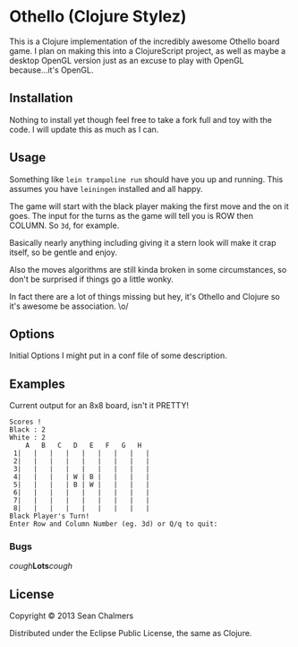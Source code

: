 # Othello (Clojure Stylez)

This is a Clojure implementation of the incredibly awesome Othello
board game. I plan on making this into a ClojureScript project, as
well as maybe a desktop OpenGL version just as an excuse to play with
OpenGL because...it's OpenGL.

## Installation

Nothing to install yet though feel free to take a fork full and toy
with the code. I will update this as much as I can.

## Usage

Something like ```lein trampoline run``` should have you up and
running. This assumes you have ```leiningen``` installed and all
happy.

The game will start with the black player making the first move and
the on it goes. The input for the turns as the game will tell you is
ROW then COLUMN. So ```3d```, for example.

Basically nearly anything including giving it a stern look will make
it crap itself, so be gentle and enjoy.

Also the moves algorithms are still kinda broken in some
circumstances, so don't be surprised if things go a little wonky.

In fact there are a lot of things missing but hey, it's Othello and
Clojure so it's awesome be association. \o/

## Options

Initial Options I might put in a conf file of some description.

## Examples

Current output for an 8x8 board, isn't it PRETTY!
```
Scores !
Black : 2
White : 2
    A   B   C   D   E   F   G   H
 1|   |   |   |   |   |   |   |   |
 2|   |   |   |   |   |   |   |   |
 3|   |   |   |   |   |   |   |   |
 4|   |   |   | W | B |   |   |   |
 5|   |   |   | B | W |   |   |   |
 6|   |   |   |   |   |   |   |   |
 7|   |   |   |   |   |   |   |   |
 8|   |   |   |   |   |   |   |   |
Black Player's Turn!
Enter Row and Column Number (eg. 3d) or Q/q to quit:
```
### Bugs

*cough*__Lots__*cough*

## License

Copyright © 2013 Sean Chalmers

Distributed under the Eclipse Public License, the same as Clojure.

